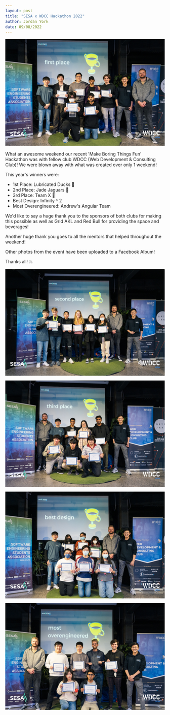 ```yaml
---
layout: post
title: "SESA x WDCC Hackathon 2022"
author: Jordan York
date: 09/08/2022
---
```


<img src="/img/posts/2022-hackathon-winners.jpg" alt="2022 Hackathon Winners!" class="responsive">

What an awesome weekend our recent 'Make Boring Things Fun' Hackathon was with fellow club WDCC (Web Development & Consulting Club)! We were blown away with what was created over only 1 weekend!

This year's winners were:
- 1st Place: Lubricated Ducks 🥇
- 2nd Place: Jade Jaguars 🥈
- 3rd Place: Team X 🥉
- Best Design: Infinity ^ 2
- Most Overengineered: Andrew's Angular Team

We'd like to say a huge thank you to the sponsors of both clubs for making this possible as well as Grid AKL and Red Bull for providing the space and beverages!

Another huge thank you goes to all the mentors that helped throughout the weekend!

Other photos from the event have been uploaded to a Facebook Album!

Thanks all! 💥

<div style="display: flex; flex-direction: row; gap: 15px; flex-wrap: wrap;">
    <img src="/img/posts/2022-hackathon-2nd.jpg" alt="2022 Hackathon 2nd Place" class="responsive-small">
    <img src="/img/posts/2022-hackathon-3rd.jpg" alt="2022 Hackathon 3rd Place!" class="responsive-small">
    <img src="/img/posts/2022-hackathon-design.jpg" alt="2022 Hackathon Best Design!" class="responsive-small">
    <img src="/img/posts/2022-hackathon-overeng.jpg" alt="2022 Hackathon Most Overengineered!" class="responsive-small">
</div>

<!-- 
### Exec for 2021

-   Daniel Lee
-   Matthew Jakeman
-   Rawiri Hohepa
-   Raina Song
-   Ellen Zhang
-   Craig Lim
-   Jordan York
-   Ahmad Barzak
-   Ananya Ahluwalia
-   Sophia Fox
-   Hiruna Jayamanne
-   Dave Shin
-   Ben Martin
-   Joel Hutchinson
-   Ojas Madaan
-   Adwait Mane

### Gold Sponsors

-   ecoPortal
-   IMC Trading
-   Jane Street

### Silver Sponsors

-   Atlassian
-   Canva
-   Datacom
-   LawVu
-   Segna
-   Serato
-   Sylo
-   Vista
-   VivCourt -->
